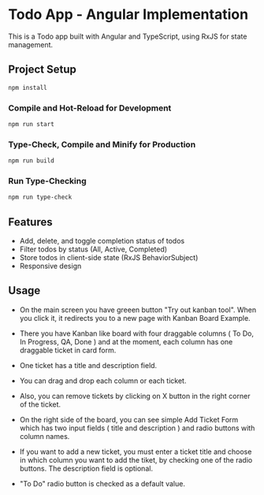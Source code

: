 # Todo App - Angular Implementation

This is a Todo app built with Angular and TypeScript, using RxJS for state management.

## Project Setup

```bash
npm install
```

### Compile and Hot-Reload for Development

```bash
npm run start
```

### Type-Check, Compile and Minify for Production

```bash
npm run build
```

### Run Type-Checking

```bash
npm run type-check
```

## Features

- Add, delete, and toggle completion status of todos
- Filter todos by status (All, Active, Completed)
- Store todos in client-side state (RxJS BehaviorSubject)
- Responsive design


## Usage

- On the main screen you have greeen button "Try out kanban tool". When you click it, it redirects you to a new page with Kanban Board Example.
- There you have Kanban like board with four draggable columns ( To Do, In Progress, QA, Done ) and at the moment, each column has one draggable ticket in card form.
- One ticket has a title and description field.
- You can drag and drop each column or each ticket.
- Also, you can remove tickets by clicking on X button in the right corner of the ticket.

- On the right side of the board, you can see simple Add Ticket Form which has two input fields ( title and description ) and radio buttons with column names.
- If you want to add a new ticket, you must enter a ticket title and choose in which column you want to add the tiket, by checking one of the radio buttons. The description field is optional.
- "To Do" radio button is checked as a default value.
